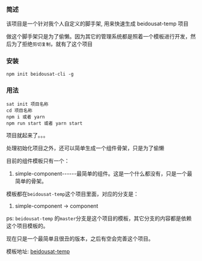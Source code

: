 
### 简述

该项目是一个针对我个人自定义的脚手架, 用来快速生成 beidousat-temp 项目

做这个脚手架只是为了偷懒。因为其它的管理系统都是照着一个模板进行开发，然后为了拒绝`剪切复制`，就有了这个项目

### 安装
```
npm init beidousat-cli -g
```

### 用法
```
sat init 项目名称
cd 项目名称
npm i 或者 yarn
npm run start 或者 yarn start
```
项目就起来了。。。

处理初始化项目之外，还可以简单生成一个组件骨架，只是为了偷懒

目前的组件模板只有一个：

  1. simple-component------最简单的组件。这是一个什么都没有，只是一个最简单的骨架。


模板都在`beidousat-temp`这个项目里面，对应的分支是：
  1. simple-component -> component

ps: `beidousat-temp` 的`master`分支是这个项目的模板，其它分支的内容都是依赖这个项目模板的。

现在只是一个最简单且很丑的版本，之后有空会完善这个项目。

模板地址: [beidousat-temp](https://github.com/houjunjie/beidousat-temp)